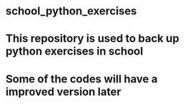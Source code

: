# school_python_exercises

# This repository is used to back up python exercises in school

# Some of the codes will have a improved version later